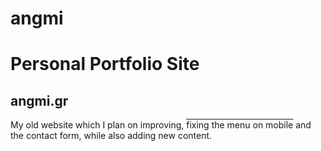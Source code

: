 # angmi
<h1>Personal Portfolio Site</h1>

<h2>angmi.gr</h2>

<p> My old website which I plan on improving, <span style="text-decoration: overline;">fixing the menu on mobile</span> and the contact form, while also adding new content.</p>
